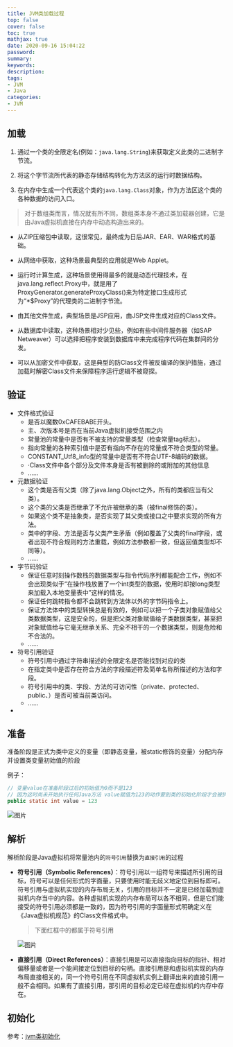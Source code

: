 ```yaml
---
title: JVM类加载过程
top: false
cover: false
toc: true
mathjax: true
date: 2020-09-16 15:04:22
password:
summary:
keywords:
description:
tags:
- JVM
- Java
categories:
- JVM
---
```




## 加载



1. 通过一个类的全限定名(例如：`java.lang.String`)来获取定义此类的二进制字节流。

2. 将这个字节流所代表的静态存储结构转化为方法区的运行时数据结构。

2. 在内存中生成一个代表这个类的`java.lang.Class`对象，作为方法区这个类的各种数据的访问入口。

> 对于数组类而言，情况就有所不同，数组类本身不通过类加载器创建，它是由Java虚拟机直接在内存中动态构造出来的。



- 从ZIP压缩包中读取，这很常见，最终成为日后JAR、EAR、WAR格式的基础。

- 从网络中获取，这种场景最典型的应用就是Web Applet。

- 运行时计算生成，这种场景使用得最多的就是动态代理技术，在java.lang.reflect.Proxy中，就是用了ProxyGenerator.generateProxyClass()来为特定接口生成形式为“*$Proxy”的代理类的二进制字节流。

- 由其他文件生成，典型场景是JSP应用，由JSP文件生成对应的Class文件。

- 从数据库中读取，这种场景相对少见些，例如有些中间件服务器（如SAP Netweaver）可以选择把程序安装到数据库中来完成程序代码在集群间的分发。

- 可以从加密文件中获取，这是典型的防Class文件被反编译的保护措施，通过加载时解密Class文件来保障程序运行逻辑不被窥探。



## 验证

- 文件格式验证
  - 是否以魔数0xCAFEBABE开头。
  - 主、次版本号是否在当前Java虚拟机接受范围之内
  - 常量池的常量中是否有不被支持的常量类型（检查常量tag标志）。
  - 指向常量的各种索引值中是否有指向不存在的常量或不符合类型的常量。
  - CONSTANT_Utf8_info型的常量中是否有不符合UTF-8编码的数据。
  - ·Class文件中各个部分及文件本身是否有被删除的或附加的其他信息
  - ......
- 元数据验证
  - 这个类是否有父类（除了java.lang.Object之外，所有的类都应当有父类）。
  - 这个类的父类是否继承了不允许被继承的类（被final修饰的类）。
  - 如果这个类不是抽象类，是否实现了其父类或接口之中要求实现的所有方法。
  - 类中的字段、方法是否与父类产生矛盾（例如覆盖了父类的final字段，或者出现不符合规则的方法重载，例如方法参数都一致，但返回值类型却不同等）。
  - ......
- 字节码验证
  - 保证任意时刻操作数栈的数据类型与指令代码序列都能配合工作，例如不会出现类似于“在操作栈放置了一个int类型的数据，使用时却按long类型来加载入本地变量表中”这样的情况。
  - 保证任何跳转指令都不会跳转到方法体以外的字节码指令上。
  - 保证方法体中的类型转换总是有效的，例如可以把一个子类对象赋值给父类数据类型，这是安全的，但是把父类对象赋值给子类数据类型，甚至把对象赋值给与它毫无继承关系、完全不相干的一个数据类型，则是危险和不合法的。
  - ......
- 符号引用验证
  - 符号引用中通过字符串描述的全限定名是否能找到对应的类
  - 在指定类中是否存在符合方法的字段描述符及简单名称所描述的方法和字段。
  - 符号引用中的类、字段、方法的可访问性（private、protected、public、<package>）是否可被当前类访问。
  - ......
- 

## 准备

准备阶段是正式为类中定义的变量（即静态变量，被static修饰的变量）分配内存并设置类变量初始值的阶段

例子：

```java
// 变量value在准备阶段过后的初始值为0而不是123
// 因为这时尚未开始执行任何Java方法 value赋值为123的动作要到类的初始化阶段才会被执行
public static int value = 123
```

![图片](http://xhh.dengzii.com/blog/20200726220517.jpeg)

## 解析

解析阶段是Java虚拟机将常量池内的`符号引用`替换为`直接引用`的过程

- **符号引用（Symbolic References）**：符号引用以一组符号来描述所引用的目标，符号可以是任何形式的字面量，只要使用时能无歧义地定位到目标即可。符号引用与虚拟机实现的内存布局无关，引用的目标并不一定是已经加载到虚拟机内存当中的内容。各种虚拟机实现的内存布局可以各不相同，但是它们能接受的符号引用必须都是一致的，因为符号引用的字面量形式明确定义在《Java虚拟机规范》的Class文件格式中。

  > 下面红框中的都属于符号引用

  ![图片](http://xhh.dengzii.com/blog/20200726220833.png)

- **直接引用（Direct References）**：直接引用是可以直接指向目标的指针、相对偏移量或者是一个能间接定位到目标的句柄。直接引用是和虚拟机实现的内存布局直接相关的，同一个符号引用在不同虚拟机实例上翻译出来的直接引用一般不会相同。如果有了直接引用，那引用的目标必定已经在虚拟机的内存中存在。

## 初始化

参考：[jvm类初始化](https://mp.weixin.qq.com/s?__biz=MzAxMTc4NDUyOA==&tempkey=MTA3MV9NS1dJTVFnVDhRQkRid2hBSDB4aUE2X3Nham5Lcm9VMlpXVlIzTGd4dkk0eDNNb29iV3NlaGh0blA3Z25CcmJ6cXBLYzl5Z09zakZSakNTeFdTOUtkbUQzZnNST0pnUUNTOEhkb1J3Ul84MDhPaEw1bGZSVm9TdXNteG5DLUowSDdmUGxYajkxSWFETENkZ0h0NTY1UkJfOC0yV0laXzdyakNfVDdnfn4%3D&chksm=03a1657734d6ec6126a1c6a802506964f632a2dff53f123de74de0f865b83ef11a9b338a187d#rd)